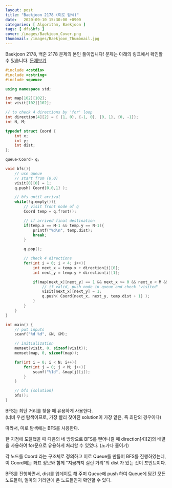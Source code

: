 ```yaml
---
layout: post
title: "Baekjoon 2178 (미로 탐색)"
date:   2020-09-10 15:30:00 +0900
categories: [ Algorithm, Baekjoon ]
tags: [ dfs&bfs ]
cover: /images/Baekjoon_Cover.png
thumbnail: /images/Baekjoon_Thumbnail.jpg
---
```


Baekjoon 2178, 백준 2178 문제의 본인 풀이입니다!
문제는 아래의 링크에서 확인할 수 있습니다.
[문제보기][prob]
<!-- more -->
```c++
#include <cstdio>
#include <cstring>
#include <queue>

using namespace std;

int map[102][102];
int visit[102][102];

// to check 4 directions by 'for' loop
int direction[4][2] = { {1, 0}, {-1, 0}, {0, 1}, {0, -1}};
int N, M;

typedef struct Coord {
    int x;
    int y;
    int dist;
};

queue<Coord> q;

void bfs(){
    // use queue
    // start from (0,0)
    visit[0][0] = 1;
    q.push( Coord{0,0,1} );

    // bfs until arrival
    while(!q.empty()){
        // visit front node of q
        Coord temp = q.front();

        // if arrived final destination
        if(temp.x == M-1 && temp.y == N-1){
            printf("%d\n", temp.dist);
            break;
        }

        q.pop();

        // check 4 directions
        for(int i = 0; i < 4; i++){
            int next_x = temp.x + direction[i][0];
            int next_y = temp.y + direction[i][1];

            if(map[next_x][next_y] == 1 && next_x >= 0 && next_x < M && next_y >= 0 && next_y < N && visit[next_x][next_y] != 1) {
                // if valid, push node in queue and check 'visited'
                visit[next_x][next_y] = 1;
                q.push( Coord{next_x, next_y, temp.dist + 1} );
            }
        }
    }
}

int main() {
    // put inputs
    scanf("%d %d", &N, &M);

    // initialization
    memset(visit, 0, sizeof(visit));
    memset(map, 0, sizeof(map));

    for(int i = 0; i < N; i++){
        for(int j = 0; j < M; j++){
            scanf("%1d", &map[j][i]);
        }
    }

    // bfs (solution)
    bfs();
}
```

BFS는 최단 거리를 찾을 때 유용하게 사용한다.  
(너비 우선 탐색이므로, 가장 빨리 찾아진 solution이 가장 얕은, 즉 최단의 경우이다)

따라서, 미로 탐색에는 BFS를 사용한다.

한 지점에 도달했을 때 다음의 네 방향으로 BFS를 뻗어나갈 때
direction[4][2]의 배열을 사용하여 for문으로 유용하게 처리할 수 있었다. (노가다 줄이기)

각 노드를 Coord 라는 구조체로 정의하고 이로 Queue를 만들어 BFS를 진행하였는데,
이 Coord에는 좌표 정보와 함께 "지금까지 걸린 거리"의 dist 가 있는 것이 포인트이다.

BFS를 진행하면서, dist를 업데이트 해 주며 Queue에 push 하여
Queue에 담긴 모든 노드들이, 얼마의 거리만에 온 노드들인지 확인할 수 있다. 

[prob]: https://www.acmicpc.net/problem/2178